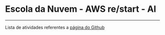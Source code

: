 # Escola da Nuvem - AWS re/start - AI
---
Lista de atividades referentes a [página do Github](https://github.com/rafasantosbzr/python-atividades)
